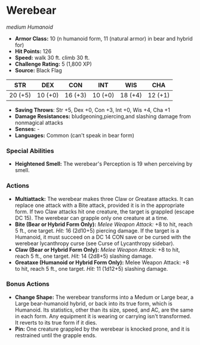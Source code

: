 # Werebear

*medium* *Humanoid*

- **Armor Class:** 10 (n humanoid form, 11 (natural armor) in bear and hybrid for)
- **Hit Points:** 126 
- **Speed:** walk 30 ft. climb 30 ft.
- **Challenge Rating:** 5 (1,800 XP)
- **Source:** Black Flag

| STR | DEX | CON | INT | WIS | CHA |
| --- | --- | --- | --- | --- | --- |
| 20 (+5) | 10 (+0) | 16 (+3) | 10 (+0) | 18 (+4) | 12 (+1) |

- **Saving Throws**: Str +5, Dex +0, Con +3, Int +0, Wis +4, Cha +1
- **Damage Resistances:** bludgeoning,piercing,and slashing damage from nonmagical attacks
- **Senses:** -
- **Languages:** Common (can't speak in bear form)

### Special Abilities

- **Heightened Smell:** The werebear's Perception is 19 when perceiving by smell.

### Actions

- **Multiattack:** The werebear makes three Claw or Greataxe attacks. It can replace one attack with a Bite attack, provided it is in the appropriate form. If two Claw attacks hit one creature, the target is grappled (escape DC 15). The werebear can grapple only one creature at a time.
- **Bite (Bear or Hybrid Form Only):** _Melee Weapon Attack:_ +8 to hit, reach 5 ft., one target. _Hit:_ 16 (2d10+5) piercing damage. If the target is a Humanoid, it must succeed on a DC 14 CON save or be cursed with the werebear lycanthropy curse (see Curse of Lycanthropy sidebar).
- **Claw (Bear or Hybrid Form Only):** _Melee Weapon Attack:_ +8 to hit, reach 5 ft., one target. _Hit:_ 14 (2d8+5) slashing damage.
- **Greataxe (Humanoid or Hybrid Form Only):** Melee Weapon Attack: +8 to hit, reach 5 ft., one target. _Hit:_ 11 (1d12+5) slashing damage.

### Bonus Actions

- **Change Shape:** The werebear transforms into a Medum or Large bear, a Large bear-humanoid hybrid, or back into its true form, which is Humanoid. Its statistics, other than its size, speed, and AC, are the same in each form. Any equipment it is wearing or carrying isn't transformed. It reverts to its true form if it dies.
- **Pin:** One creature grappled by the werebear is knocked prone, and it is restrained until the grapple ends.
